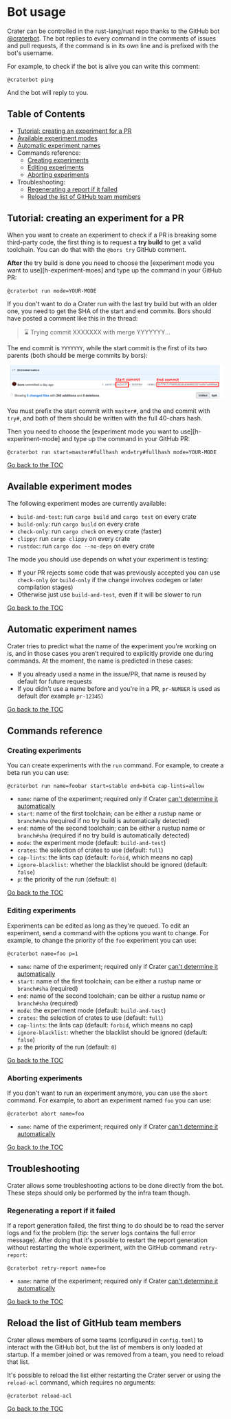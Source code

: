 # Bot usage

Crater can be controlled in the rust-lang/rust repo thanks to the GitHub bot
[@craterbot](https://github.com/craterbot). The bot replies to every command in
the comments of issues and pull requests, if the command is in its own line and
is prefixed with the bot's username.

For example, to check if the bot is alive you can write this comment:

```
@craterbot ping
```

And the bot will reply to you.

## Table of Contents

[h-toc]: #table-of-contents

* [Tutorial: creating an experiment for a PR][h-tutorial]
* [Available experiment modes][h-experiment-modes]
* [Automatic experiment names][h-experiment-names]
* Commands reference:
  * [Creating experiments][h-cmd-run]
  * [Editing experiments][h-cmd-edit]
  * [Aborting experiments][h-cmd-abort]
* Troubleshooting:
  * [Regenerating a report if it failed][h-troubleshooting-retry-report]
  * [Reload the list of GitHub team members][h-troubleshooting-reload-teams]

## Tutorial: creating an experiment for a PR

[h-tutorial]: #tutorial-creating-an-experiment-for-a-pr

When you want to create an experiment to check if a PR is breaking some
third-party code, the first thing is to request a **try build** to get a valid
toolchain. You can do that with the `@bors try` GitHub comment.

**After** the try build is done you need to choose the [experiment mode you want to
use][h-experiment-moes] and type up the command in your GitHub PR:

```
@craterbot run mode=YOUR-MODE
```

If you don't want to do a Crater run with the last try build but with an older
one, you need to get the SHA of the start and end commits. Bors should have
posted a comment like this in the thread:

> ⌛ Trying commit XXXXXXX with merge YYYYYYY...

The end commit is `YYYYYYY`, while the start commit is the first of its two
parents (both should be merge commits by bors):

![Where to look for the commits](images/pr-try-commit.png)

You must prefix the start commit with `master#`, and the end commit with
`try#`, and both of them should be written with the full 40-chars hash.

Then you need to choose the [experiment mode you want to
use][h-experiment-mode] and type up the command in your GitHub PR:

```
@craterbot run start=master#fullhash end=try#fullhash mode=YOUR-MODE
```

[Go back to the TOC][h-toc]

## Available experiment modes

[h-experiment-modes]: #available-experiment-modes

The following experiment modes are currently available:

* `build-and-test`: run `cargo build` and `cargo test` on every crate
* `build-only`: run `cargo build` on every crate
* `check-only`: run `cargo check` on every crate (faster)
* `clippy`: run `cargo clippy` on every crate
* `rustdoc`: run `cargo doc --no-deps` on every crate

The mode you should use depends on what your experiment is testing:

* If your PR rejects some code that was previously accepted you can use
 `check-only` (or `build-only` if the change involves codegen or later
  compilation stages)
* Otherwise just use `build-and-test`, even if it will be slower to run

[Go back to the TOC][h-toc]

## Automatic experiment names

[h-experiment-names]: #automatic-experiment-names

Crater tries to predict what the name of the experiment you're working on is,
and in those cases you aren't required to explicitly provide one during
commands. At the moment, the name is predicted in these cases:

* If you already used a name in the issue/PR, that name is reused by default
  for future requests
* If you didn't use a name before and you're in a PR, `pr-NUMBER` is used as
  default (for example `pr-12345`)

[Go back to the TOC][h-toc]

## Commands reference

### Creating experiments

[h-cmd-run]: #creating-experiments

You can create experiments with the `run` command. For example, to create a
beta run you can use:

```
@craterbot run name=foobar start=stable end=beta cap-lints=allow
```

* `name`: name of the experiment; required only if Crater [can't determine it
  automatically][h-experiment-names]
* `start`: name of the first toolchain; can be either a rustup name or
  `branch#sha` (required if no try build is automatically detected)
* `end`: name of the second toolchain; can be either a rustup name or
  `branch#sha` (required if no try build is automatically detected)
* `mode`: the experiment mode (default: `build-and-test`)
* `crates`: the selection of crates to use (default: `full`)
* `cap-lints`: the lints cap (default: `forbid`, which means no cap)
* `ignore-blacklist`: whether the blacklist should be ignored (default: `false`)
* `p`: the priority of the run (default: `0`)

[Go back to the TOC][h-toc]

### Editing experiments

[h-cmd-edit]: #creating-experiments

Experiments can be edited as long as they're queued. To edit an experiment,
send a command with the options you want to change. For example, to change the
priority of the `foo` experiment you can use:

```
@craterbot name=foo p=1
```

* `name`: name of the experiment; required only if Crater [can't determine it
  automatically][h-experiment-names]
* `start`: name of the first toolchain; can be either a rustup name or
  `branch#sha` (required)
* `end`: name of the second toolchain; can be either a rustup name or
  `branch#sha` (required)
* `mode`: the experiment mode (default: `build-and-test`)
* `crates`: the selection of crates to use (default: `full`)
* `cap-lints`: the lints cap (default: `forbid`, which means no cap)
* `ignore-blacklist`: whether the blacklist should be ignored (default: `false`)
* `p`: the priority of the run (default: `0`)

[Go back to the TOC][h-toc]

### Aborting experiments

[h-cmd-abort]: #aborting-experiments

If you don't want to run an experiment anymore, you can use the `abort`
command. For example, to abort an experiment named `foo` you can use:

```
@craterbot abort name=foo
```

* `name`: name of the experiment; required only if Crater [can't determine it
  automatically][h-experiment-names]

[Go back to the TOC][h-toc]

## Troubleshooting

Crater allows some troubleshooting actions to be done directly from the bot.
These steps should only be performed by the infra team though.

### Regenerating a report if it failed

[h-troubleshooting-retry-report]: #regenerating-a-report-if-it-failed

If a report generation failed, the first thing to do should be to read the
server logs and fix the problem (tip: the server logs contains the full error
message). After doing that it's possible to restart the report generation
without restarting the whole experiment, with the GitHub command
`retry-report`:

```
@craterbot retry-report name=foo
```

* `name`: name of the experiment; required only if Crater [can't determine it
  automatically][h-experiment-names]

[Go back to the TOC][h-toc]

## Reload the list of GitHub team members

[h-troubleshooting-reload-teams]: #reload-the-list-of-github-team-members

Crater allows members of some teams (configured in `config.toml`) to interact
with the GitHub bot, but the list of members is only loaded at startup. If a
member joined or was removed from a team, you need to reload that list.

It's possible to reload the list either restarting the Crater server or using
the `reload-acl` command, which requires no arguments:

```
@craterbot reload-acl
```

[Go back to the TOC][h-toc]
